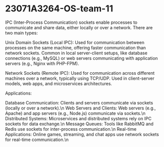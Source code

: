 # 23071A3264-OS-team-11
IPC (Inter-Process Communication) sockets enable processes to communicate and share data, either locally or over a network. There are two main types:

Unix Domain Sockets (Local IPC): Used for communication between processes on the same machine, offering faster communication than network sockets. Common in local server-client setups, like database connections (e.g., MySQL) or web servers communicating with application servers (e.g., Nginx with PHP-FPM).

Network Sockets (Remote IPC): Used for communication across different machines over a network, typically using TCP/UDP. Used in client-server models, web apps, and microservices architectures.

Applications:

Database Communication: Clients and servers communicate via sockets (locally or over a network).\n
Web Servers and Clients: Web servers (e.g., Apache) and app servers (e.g., Node.js) communicate via sockets.\n
Distributed Systems: Microservices and distributed systems rely on IPC sockets for data exchange.\n
Message Queues: Tools like RabbitMQ and Redis use sockets for inter-process communication.\n
Real-time Applications: Online games, streaming, and chat apps use network sockets for real-time communication.\n

